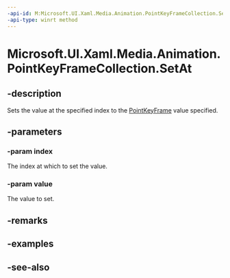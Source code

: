 ```yaml
---
-api-id: M:Microsoft.UI.Xaml.Media.Animation.PointKeyFrameCollection.SetAt(System.UInt32,Microsoft.UI.Xaml.Media.Animation.PointKeyFrame)
-api-type: winrt method
---
```


<!-- Method syntax
public void SetAt(System.UInt32 index, Windows.UI.Xaml.Media.Animation.PointKeyFrame value)
-->

# Microsoft.UI.Xaml.Media.Animation.PointKeyFrameCollection.SetAt

## -description
Sets the value at the specified index to the [PointKeyFrame](pointkeyframe.md) value specified.

## -parameters
### -param index
The index at which to set the value.

### -param value
The value to set.

## -remarks

## -examples

## -see-also
